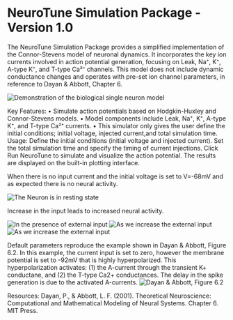 # NeuroTune Simulation Package - Version 1.0

The NeuroTune Simulation Package provides a simplified implementation of the Connor-Stevens model of neuronal dynamics.
It incorporates the key ion currents involved in action potential generation, focusing on Leak, Na⁺, K⁺, A-type K⁺, and T-type Ca²⁺ channels. This model does not include dynamic conductance changes and operates with pre-set ion channel parameters, in reference to Dayan & Abbott, Chapter 6.


![Demonstration of the biological single neuron model](images/sim_circuit.png)

Key Features:
• Simulate action potentials based on Hodgkin-Huxley and Connor-Stevens models.
• Model components include Leak, Na⁺, K⁺, A-type K⁺, and T-type Ca²⁺ currents.
• This simulator only gives the user define the initial conditions; initial voltage, injected current,and total simulation time.
Usage:
Define the initial conditions (initial voltage and injected current).
Set the total simulation time and specify the timing of current injections.
Click Run NeuroTune to simulate and visualize the action potential.
The results are displayed on the built-in plotting interface.

When there is no input current and the initial voltage is set to V=-68mV and as expected there is no neural activity.

![The Neuron is in resting state](images/NTv1_vi68.png)

Increase in the input leads to increased neural activity.

![In the presence of external input](images/NTv1_vi70i01.png)
![As we increase the external input](images/NTv1_vi68i02.png)
![As we increase the external input](images/NTv1_vi68i03.png)

Default parameters reproduce the example shown in Dayan & Abbott, Figure 6.2.
In this example, the current input is set to zero, however the membrane potential is set to -92mV that is highly hyperpolarized.
This hyperpolarization activates: (1) the A-current through the transient K+ conductane, and (2) the T-type Ca2+ conductances. The delay in the spike generation is due to the activated A-currents.
![Dayan & Abbott, Figure 6.2](images/NTv1_default.png)

Resources: Dayan, P., & Abbott, L. F. (2001). Theoretical Neuroscience: Computational and Mathematical Modeling of Neural Systems. Chapter 6. MIT Press.


